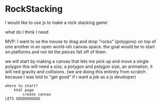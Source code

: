 # RockStacking
I would like to use js to make a rock stacking game 

what do I think I need

MVP: I want to se the mouse to drag and drop "rocks" (polygons) on top of one another in an open world-ish canvas space. the goal would be to start on platforms and not let the peices fall off of them.

we will start by making a canvas that lets me pick up and move a single polygon
    this will need a size, a polygon and polygon size, an animation, it will ned gravity and collisions. 
    (we are doing this entirely from scratch because I was told to "get good" if i want  a job as a js developer)

    where to start?
        html page
            create canvas
    LETS GOGOOGOGOGO